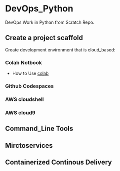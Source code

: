 # DevOps_Python
DevOps Work in Python from Scratch Repo.

## Create a project scaffold 

Create development environment that is cloud_based:

### Colab Notbook
* How to Use [colab](https://github.com/mussaeb/DevOps_Python/blob/main/Python_start.ipynb)
### Github Codespaces
### AWS cloudshell
### AWS cloud9

## Command_Line Tools

## Mirctoservices

## Containerized Continous Delivery

